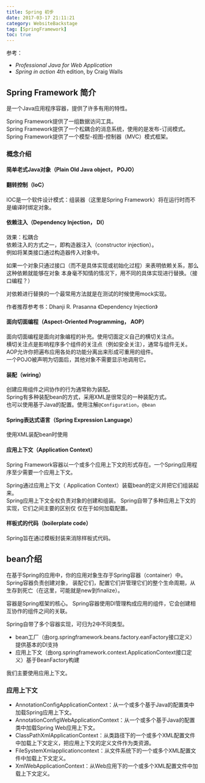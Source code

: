 ```yaml
---
title: Spring 初步
date: 2017-03-17 21:11:21
category: WebsiteBackstage
tag: [SpringFramework]
toc: true
---
```


参考：
* *Professional Java for Web Application*
* *Spring in action* 4th edition, by Craig Walls

## Spring Framework 简介
是一个Java应用程序容器，提供了许多有用的特性。

Spring Framework提供了一组数据访问工具。  
Spring Framework提供了一个松耦合的消息系统，使用的是发布-订阅模式。  
Spring Framework提供了一个模型-视图-控制器（MVC）模式框架。

### 概念介绍
#### 简单老式Java对象（Plain Old Java object， POJO）

#### 翻转控制（IoC）
IOC是一个软件设计模式：组装器（这里是Spring Framework）将在运行时而不是编译时绑定对象。

#### 依赖注入（Dependency Injection， DI）
效果：松耦合  
依赖注入的方式之一，即构造器注入（constructor injection）。  
例如将某类接口通过构造器传入对象中。  

如果一个对象只通过接口（而不是具体实现或初始化过程）来表明依赖关系，那么这种依赖就能够在对象
本身毫不知情的情况下，用不同的具体实现进行替换。（接口编程？）

对依赖进行替换的一个最常用方法就是在测试的时候使用mock实现。

作者推荐参考书：Dhanji R. Prasanna 《Dependency Injection》

#### 面向切面编程（Aspect-Oriented Programming， AOP）
面向切面编程是面向对象编程的补充。使用切面定义自己的横切关注点。  
横切关注点是影响程序多个组件的关注点（例如安全关注），通常与组件无关。  
AOP允许你把遍布应用各处的功能分离出来形成可重用的组件。  
一个POJO被声明为切面后，其他对象不需要显示地调用它。

#### 装配（wiring）
创建应用组件之间协作的行为通常称为装配。  
Spring有多种装配bean的方式，采用XML是很常见的一种装配方式。  
也可以使用基于Java的配置。使用注解`@Configuration`，`@bean`

#### Spring表达式语言（Spring Expression Language）
使用XML装配bean时使用

#### 应用上下文（Application Context）
Spring Framework容器以一个或多个应用上下文的形式存在。一个Spring应用程序至少需要一个应用上下文。

Spring通过应用上下文（ Application Context）装载bean的定义并把它们组装起来。   
Spring应用上下文全权负责对象的创建和组装。 Spring自带了多种应用上下文的实现，它们之间主要的区别仅
仅在于如何加载配置。

#### 样板式的代码（boilerplate code）
Spring旨在通过模板封装来消除样板式代码。 

## bean介绍
在基于Spring的应用中，你的应用对象生存于Spring容器（container）中。Spring容器负责创建对象，
装配它们，配置它们并管理它们的整个生命周期，从生存到死亡（在这里，可能就是new到finalize）。

容器是Spring框架的核心。 Spring容器使用DI管理构成应用的组件，它会创建相互协作的组件之间的关联。

Spring自带了多个容器实现，可归为2中不同类型。
* bean工厂（由org.springframework.beans.factory.eanFactory接口定义）提供基本的DI支持
* 应用上下文（由org.springframework.context.ApplicationContext接口定义）基于BeanFactory构建

我们主要使用应用上下文。

### 应用上下文
* AnnotationConfigApplicationContext：从一个或多个基于Java的配置类中加载Spring应用上下文。
* AnnotationConfigWebApplicationContext：从一个或多个基于Java的配置类中加载Spring Web应用上下文。
* ClassPathXmlApplicationContext：从类路径下的一个或多个XML配置文件中加载上下文定义，把应用上下文的定义文件作为类资源。
* FileSystemXmlapplicationcontext：从文件系统下的一个或多个XML配置文件中加载上下文定义。
* XmlWebApplicationContext：从Web应用下的一个或多个XML配置文件中加载上下文定义。

